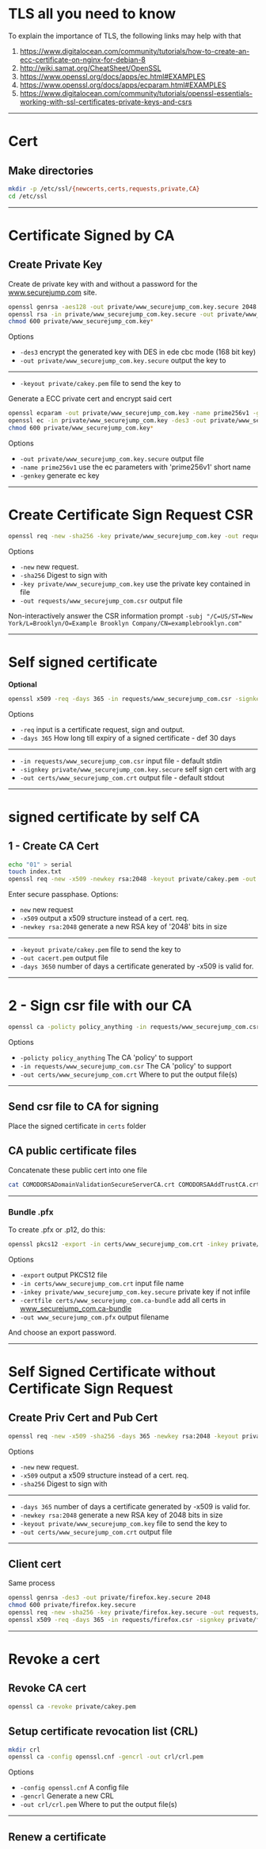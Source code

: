 # TLS all you need to know
To explain the importance of TLS, the following links may help with that
1. https://www.digitalocean.com/community/tutorials/how-to-create-an-ecc-certificate-on-nginx-for-debian-8
2. http://wiki.samat.org/CheatSheet/OpenSSL
3. https://www.openssl.org/docs/apps/ec.html#EXAMPLES
4. https://www.openssl.org/docs/apps/ecparam.html#EXAMPLES
5. https://www.digitalocean.com/community/tutorials/openssl-essentials-working-with-ssl-certificates-private-keys-and-csrs

---
# Cert
## Make directories
```bash
mkdir -p /etc/ssl/{newcerts,certs,requests,private,CA}
cd /etc/ssl
```

---
# Certificate Signed by CA
## Create Private Key
Create de private key with and without a password for the www.securejump.com site.
```bash
openssl genrsa -aes128 -out private/www_securejump_com.key.secure 2048
openssl rsa -in private/www_securejump_com.key.secure -out private/www_securejump_com.key
chmod 600 private/www_securejump_com.key*
```
Options
* `-des3` encrypt the generated key with DES in ede cbc mode (168 bit key)
* `-out private/www_securejump_com.key.secure` output the key to

---
* `-keyout private/cakey.pem` file to send the key to

Generate a ECC private cert and encrypt said cert
```bash
openssl ecparam -out private/www_securejump_com.key -name prime256v1 -genkey
openssl ec -in private/www_securejump_com.key -des3 -out private/www_securejump_com.key.secure
chmod 600 private/www_securejump_com.key*
```
Options
* `-out private/www_securejump_com.key.secure` output file
* `-name prime256v1` use the ec parameters with 'prime256v1' short name
* `-genkey` generate ec key

---
# Create Certificate Sign Request CSR
```bash
openssl req -new -sha256 -key private/www_securejump_com.key -out requests/www_securejump_com.csr
```
Options
* `-new` new request.
* `-sha256` Digest to sign with
* `-key private/www_securejump_com.key` use the private key contained in file
* `-out requests/www_securejump_com.csr` output file

Non-interactively answer the CSR information prompt
`-subj "/C=US/ST=New York/L=Brooklyn/O=Example Brooklyn Company/CN=examplebrooklyn.com"`

---
# Self signed certificate
**Optional**
```bash
openssl x509 -req -days 365 -in requests/www_securejump_com.csr -signkey private/www_securejump_com.key.secure -out certs/www_securejump_com.crt
```
Options
* `-req` input is a certificate request, sign and output.
* `-days 365` How long till expiry of a signed certificate - def 30 days
---
* `-in requests/www_securejump_com.csr` input file - default stdin
* `-signkey private/www_securejump_com.key.secure` self sign cert with arg
* `-out certs/www_securejump_com.crt` output file - default stdout

---
# signed certificate by self CA
## 1 - Create CA Cert
```bash
echo "01" > serial
touch index.txt
openssl req -new -x509 -newkey rsa:2048 -keyout private/cakey.pem -out cacert.pem -days 3650
```
Enter secure passphase. Options:
* `new` new request
* `-x509` output a x509 structure instead of a cert. req.
* `-newkey rsa:2048` generate a new RSA key of '2048' bits in size

---
* `-keyout private/cakey.pem` file to send the key to
* `-out cacert.pem` output file
* `-days 3650` number of days a certificate generated by -x509 is valid for.

---
# 2 - Sign csr file with our CA
```bash
openssl ca -policty policy_anything -in requests/www_securejump_com.csr -out certs/www_securejump_com.crt
```
Options
* `-policty policy_anything` The CA 'policy' to support
* `-in requests/www_securejump_com.csr` The CA 'policy' to support
* `-out certs/www_securejump_com.crt` Where to put the output file(s)

---
## Send csr file to CA for signing
Place the signed certificate in `certs` folder
## CA public certificate files
Concatenate these public cert into one file
```bash
cat COMODORSADomainValidationSecureServerCA.crt COMODORSAAddTrustCA.crt AddTrustExternalCARoot.crt > certs/www_securejump_com.ca-bundle
```

---
### Bundle .pfx
To create .pfx or .p12, do this:
```bash
openssl pkcs12 -export -in certs/www_securejump_com.crt -inkey private/www_securejump_com.key.secure -certfile certs/www_securejump_com.ca-bundle -out www_securejump_com.pfx
```
Options
* `-export` output PKCS12 file
* `-in certs/www_securejump_com.crt` input file name
* `-inkey private/www_securejump_com.key.secure` private key if not infile
* `-certfile certs/www_securejump_com.ca-bundle` add all certs in www_securejump_com.ca-bundle
* `-out www_securejump_com.pfx` output filename

And choose an export password.

---
# Self Signed Certificate without Certificate Sign Request
## Create Priv Cert and Pub Cert
```bash
openssl req -new -x509 -sha256 -days 365 -newkey rsa:2048 -keyout private/www_securejump_com.key -out certs/www_securejump_com.crt
```
Options
* `-new` new request.
* `-x509` output a x509 structure instead of a cert. req.
* `-sha256` Digest to sign with

---
* `-days 365` number of days a certificate generated by -x509 is valid for.
* `-newkey rsa:2048` generate a new RSA key of 2048 bits in size
* `-keyout private/www_securejump_com.key` file to send the key to
* `-out certs/www_securejump_com.crt` output file

---
## Client cert
Same process
```bash
openssl genrsa -des3 -out private/firefox.key.secure 2048
chmod 600 private/firefox.key.secure
openssl req -new -sha256 -key private/firefox.key.secure -out requests/firefox.csr
openssl x509 -req -days 365 -in requests/firefox.csr -signkey private/firefox.key.secure -out certs/firefox.crt
```
---
# Revoke a cert
## Revoke CA cert
```bash
openssl ca -revoke private/cakey.pem
```
## Setup certificate revocation list (CRL)
```bash
mkdir crl
openssl ca -config openssl.cnf -gencrl -out crl/crl.pem
```
Options
* `-config openssl.cnf` A config file
* `-gencrl` Generate a new CRL
* `-out crl/crl.pem` Where to put the output file(s)

---
## Renew a certificate
